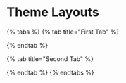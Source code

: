 # Theme Layouts

{% tabs %}
{% tab title="First Tab" %}

{% endtab %}

{% tab title="Second Tab" %}

{% endtab %}
{% endtabs %}

